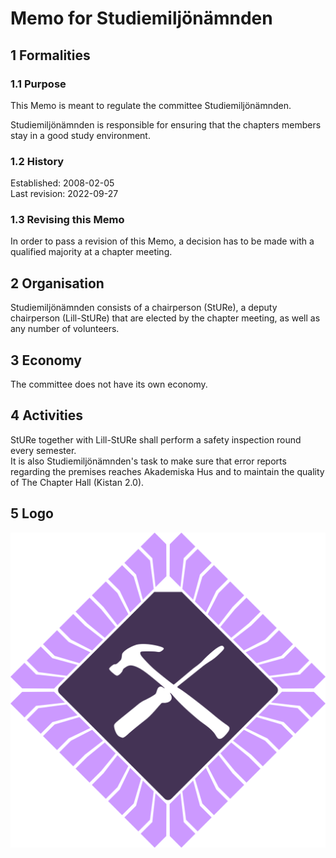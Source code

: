 # Memo for Studiemiljönämnden

## 1 Formalities

### 1.1 Purpose

This Memo is meant to regulate the committee Studiemiljönämnden.

Studiemiljönämnden is responsible for ensuring that the chapters members stay in a good study environment.

### 1.2 History

Established: 2008-02-05  
Last revision: 2022-09-27

### 1.3 Revising this Memo

In order to pass a revision of this Memo, a decision has to be made with a qualified majority at a chapter meeting.

## 2 Organisation

Studiemiljönämnden consists of a chairperson (StURe), a deputy chairperson (Lill-StURe) that are elected by the chapter meeting, as well as any number of volunteers.

## 3 Economy

The committee does not have its own economy.

## 4 Activities

StURe together with Lill-StURe shall perform a safety inspection round every semester.  
It is also Studiemiljönämnden's task to make sure that error reports regarding the premises reaches Akademiska Hus and to maintain the quality of The Chapter Hall (Kistan 2.0).

## 5 Logo

![SMN Logo](./img/logo-smn-4k.png)
